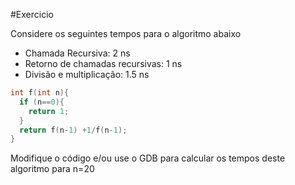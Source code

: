 #Exercicio

Considere os seguintes tempos para o algoritmo abaixo
- Chamada Recursiva: 2 ns
- Retorno de chamadas recursivas: 1 ns
- Divisão e multiplicação: 1.5 ns

```cpp
int f(int n){
  if (n==0){
    return 1;
  }
  return f(n-1) +1/f(n-1);
}
```

Modifique o código e/ou use o GDB para calcular os tempos deste algoritmo para n=20
